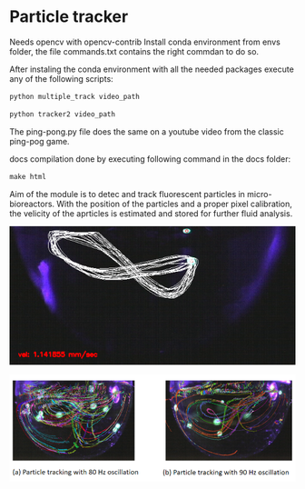 # Particle tracker

Needs opencv with opencv-contrib
Install conda environment from envs folder, the file commands.txt contains the right commdan to do so.

After instaling the conda environment with all the needed packages execute any of the following scripts:

```python
python multiple_track video_path
```


```python
python tracker2 video_path
```

The ping-pong.py file does the same on a youtube video from the classic ping-pog game.

docs compilation done by executing following command in the docs folder:

```python
make html
```
Aim of the module is to detec and track fluorescent particles in micro-bioreactors.
With the position of the particles and a proper pixel calibration, the velicity of the aprticles is estimated and stored for further fluid analysis.

![img1](/images/spiral.png)

![img2](/images/multiple_particles.png)
